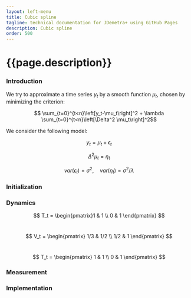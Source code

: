 ```yaml
---
layout: left-menu
title: Cubic spline
tagline: technical documentation for JDemetra+ using GitHub Pages
description: Cubic spline
order: 500
---
```

# {{page.description}}

### Introduction

We try to approximate a time series $y_t$ by a smooth function $\mu_t$, chosen by minimizing the criterion:

$$ \sum_{t=0}^{t<n}\left[y_t-\mu_t\right]^2 + \lambda \sum_{t=0}^{t<n}\left[\Delta^2 \mu_t\right]^2$$

We consider the following model:

$$ y_t = \mu_t + \epsilon_t $$

$$ \Delta^2 \mu_t = \eta_t $$

$$ var(\epsilon_t)= \sigma^2, \quad var(\eta_t)= \sigma^2/\lambda $$


### Initialization


### Dynamics

$$ T_t = \begin{pmatrix}1 & 1 \\ 0 & 1 \end{pmatrix} $$
<br>

$$ V_t = \begin{pmatrix} 1/3 & 1/2 \\ 1/2 & 1 \end{pmatrix} $$
<br>

$$ T_t = \begin{pmatrix} 1 & 1 \\ 0 & 1 \end{pmatrix} $$

### Measurement


### Implementation